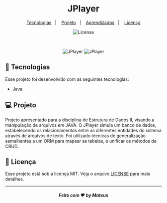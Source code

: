 <h1 align="center">
  JPlayer
</h1>

<p align="center">
  <a href="#-tecnologias">Tecnologias</a>&nbsp;&nbsp;&nbsp;|&nbsp;&nbsp;&nbsp;
  <a href="#-projeto">Projeto</a>&nbsp;&nbsp;&nbsp;|&nbsp;&nbsp;&nbsp;
  <a href="#-aprendizados">Aprendizados</a>&nbsp;&nbsp;&nbsp;|&nbsp;&nbsp;&nbsp;
  <a href="#memo-licença">Licença</a>
</p>

<p align="center">
  <img alt="License" src="https://img.shields.io/static/v1?label=license&message=MIT&color=49AA26&labelColor=000000">
</p>
<br>

<div align='center'>
  
  ![JPlayer](https://user-images.githubusercontent.com/62969620/177053270-4a8006e7-009b-445c-a56f-7ee8d0060b29.png)
  ![JPlayer](https://user-images.githubusercontent.com/62969620/177053571-9fc05eb5-c35e-440c-a9e6-06b483acec0f.png)
</div>


## 🚀 Tecnologias

Esse projeto foi desenvolvido com as seguintes tecnologias:

- Java

## 💻 Projeto

 Projeto apresentado para a disciplina de Estrutura de Dados II, visando a manipulação de arquivos em JAVA. O JPlayer simula um banco de dados, estabelecendo os relacionamentos entre as diferentes entidades do sistema através de arquivos de texto. Foi utilizado técnicas de generalização semelhantes a um ORM para mapear as tabelas, e unificar os métodos de CRUD.


## :memo: Licença

Esse projeto está sob a licença MIT. Veja o arquivo [LICENSE](/LICENSE) para mais detalhes.

---

<h5 align="center">
 Feito com ♥ by Mateus
</h5>


